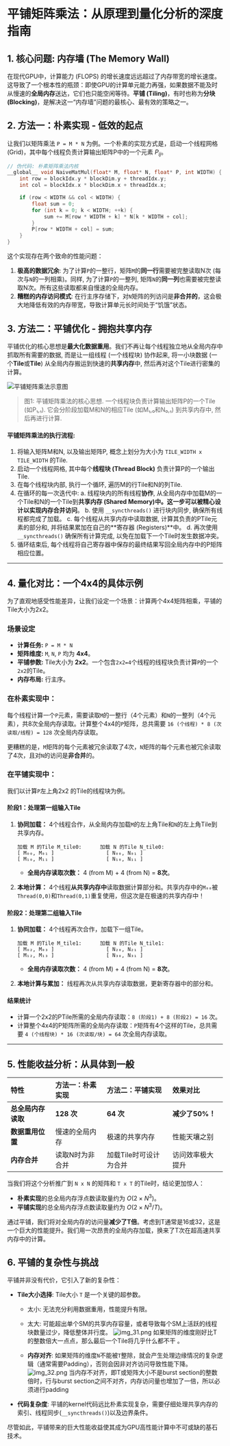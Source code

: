 # 平铺矩阵乘法：从原理到量化分析的深度指南

## 1. 核心问题: 内存墙 (The Memory Wall)

在现代GPU中，计算能力 (FLOPS) 的增长速度远远超过了内存带宽的增长速度。这导致了一个根本性的瓶颈：即使GPU的计算单元能力再强，如果数据不能及时从慢速的**全局内存**送达，它们也只能空闲等待。**平铺 (Tiling)**，有时也称为**分块 (Blocking)**，是解决这一“内存墙”问题的最核心、最有效的策略之一。

## 2. 方法一：朴素实现 - 低效的起点

让我们以矩阵乘法 `P = M * N` 为例。一个朴素的实现方式是，启动一个线程网格 (Grid)，其中每个线程负责计算输出矩阵P中的一个元素 $P_{ij}$。

```cpp
// 伪代码: 朴素矩阵乘法内核
__global__ void NaiveMatMul(float* M, float* N, float* P, int WIDTH) {
    int row = blockIdx.y * blockDim.y + threadIdx.y;
    int col = blockIdx.x * blockDim.x + threadIdx.x;

    if (row < WIDTH && col < WIDTH) {
        float sum = 0;
        for (int k = 0; k < WIDTH; ++k) {
            sum += M[row * WIDTH + k] * N[k * WIDTH + col];
        }
        P[row * WIDTH + col] = sum;
    }
}
```

这个实现存在两个致命的性能问题：

1. **极高的数据冗余**: 为了计算`P`的一整行，矩阵`M`的**同一行**需要被完整读取N次 (每次与`N`的一列相乘)。同样, 为了计算`P`的一整列, 矩阵`N`的**同一列**也需要被完整读取N次。所有这些读取都来自慢速的全局内存。
2. **糟糕的内存访问模式**: 在行主序存储下，对`N`矩阵的列访问是**非合并的**，这会极大地降低有效的内存带宽，导致计算单元长时间处于“饥饿”状态。

## 3. 方法二：平铺优化 - 拥抱共享内存

平铺优化的核心思想是**最大化数据重用**。我们不再让每个线程独立地从全局内存中抓取所有需要的数据, 而是让一组线程 (一个线程块) 协作起来, 将一小块数据 (一个**Tile**或**Tile**) 从全局内存搬运到快速的**共享内存**中, 然后再对这个Tile进行密集的计算。

![平铺矩阵乘法示意图](img_29.png)

> 图1: 平铺矩阵乘法的核心思想. 一个线程块负责计算输出矩阵P的一个Tile (如P₁,₁). 它会分阶段加载M和N的相应Tile (如M₁,₀和N₀,₁) 到共享内存中, 然后再进行计算.

#### 平铺矩阵乘法的执行流程:

1. 将输入矩阵M和N, 以及输出矩阵P, 概念上划分为大小为 `TILE_WIDTH x TILE_WIDTH` 的Tile.
2. 启动一个线程网格, 其中每个**线程块 (Thread Block)** 负责计算P的一个输出Tile.
3. 在每个线程块内部, 执行一个循环, 遍历M的行Tile和N的列Tile.
4. 在循环的每一次迭代中:
   a.  线程块内的所有线程**协作**, 从全局内存中加载M的一个Tile和N的一个Tile到**共享内存 (Shared Memory)**中。这一步可以被精心设计以实现**内存合并访问**。
   b.  使用 `__syncthreads()` 进行块内同步, 确保所有线程都完成了加载。
   c.  每个线程从共享内存中读取数据, 计算其负责的PTile元素的部分和, 并将结果累加在自己的**寄存器 (Registers)**中。
   d.  再次使用 `__syncthreads()` 确保所有计算完成, 以免在加载下一个Tile时发生数据冲突。
5. 循环结束后, 每个线程将自己寄存器中保存的最终结果写回全局内存中的P矩阵相应位置。

---

## 4. 量化对比：一个4x4的具体示例

为了直观地感受性能差异，让我们设定一个场景：计算两个4x4矩阵相乘，平铺的Tile大小为2x2。

### 场景设定

* **计算任务:** `P = M * N`
* **矩阵维度:** `M`, `N`, `P` 均为 **4x4**。
* **平铺参数:** Tile大小为 **2x2**。一个包含`2x2=4`个线程的线程块负责计算`P`的一个`2x2`的Tile。
* **内存布局:** 行主序。

### 在朴素实现中：

每个线程计算一个`P`元素，需要读取`M`的一整行（4个元素）和`N`的一整列（4个元素），共8次全局内存读取。计算整个4x4的`P`矩阵，总共需要 `16 (个线程) * 8 (次读取/线程) = 128` 次全局内存读取。

更糟糕的是，`M`矩阵的每个元素被冗余读取了4次，`N`矩阵的每个元素也被冗余读取了4次，且对`N`的访问是**非合并**的。

### 在平铺实现中：

我们以计算`P`左上角2x2 的Tile的线程块为例。

#### 阶段1：处理第一组输入Tile

1. **协同加载：** 4个线程合作，从全局内存加载`M`的左上角Tile和`N`的左上角Tile到共享内存。

   ```
   加载 M 的Tile M_tile0:      加载 N 的Tile N_tile0:
   [ M₀₀, M₀₁ ]                 [ N₀₀, N₀₁ ]
   [ M₁₀, M₁₁ ]                 [ N₁₀, N₁₁ ]
   ```

   * **全局内存读取次数：** 4 (from M) + 4 (from N) = **8次**。
2. **本地计算：** 4个线程**从共享内存中**读取数据计算部分和。共享内存中的`M₀₀`被`Thread(0,0)`和`Thread(0,1)`重复使用，但这次是在极速的共享内存中！

#### 阶段2：处理第二组输入Tile

1. **协同加载：** 4个线程再次合作，加载下一组Tile。

   ```
   加载 M 的Tile M_tile1:      加载 N 的Tile N_tile1:
   [ M₀₂, M₀₃ ]                 [ N₂₀, N₂₁ ]
   [ M₁₂, M₁₃ ]                 [ N₃₀, N₃₁ ]
   ```

   * **全局内存读取次数：** 4 (from M) + 4 (from N) = **8次**。
2. **本地计算与累加：** 线程再次从共享内存读取数据，更新寄存器中的部分和。

#### 结果统计

* 计算一个2x2的PTile所需的全局内存读取：`8 (阶段1) + 8 (阶段2) = 16` 次。
* 计算整个4x4的P矩阵所需的全局内存读取：`P`矩阵有4个这样的Tile，总共需要 `4 (个线程块) * 16 (次读取/块) = 64` 次全局内存读取。

---

## 5. 性能收益分析：从具体到一般


| 特性               | 方法一：朴素实现 | 方法二：平铺实现       | 效果对比         |
| :----------------- | :--------------- | :--------------------- | :--------------- |
| **总全局内存读取** | **128 次**       | **64 次**              | **减少了50%！**  |
| **数据重用位置**   | 慢速的全局内存   | 极速的共享内存         | 性能天壤之别     |
| **内存合并**       | 读取N时为非合并  | 加载Tile时可设计为合并 | 访问效率极大提升 |

当我们将这个分析推广到 `N x N` 的矩阵和 `T x T` 的Tile时，结论更加惊人：

* **朴素实现**的总全局内存浮点数读取量约为 $O(2 \times N^3)$。
* **平铺实现**的总全局内存浮点数读取量约为 $O(2 \times N^3 / T)$。

通过平铺，我们将对全局内存的访问量**减少了T倍**。考虑到T通常是16或32，这是一个巨大的性能提升。我们用一次昂贵的全局内存加载，换来了T次在超高速共享内存中的计算。

## 6. 平铺的复杂性与挑战

平铺并非没有代价，它引入了新的复杂性：

* **Tile大小选择**: Tile大小 `T` 是一个关键的超参数。
  * 太小: 无法充分利用数据重用，性能提升有限。
  * 太大: 可能超出单个SM的共享内存容量，或者导致每个SM上活跃的线程块数量过少，降低整体并行度。
![img_31.png](img_31.png)
如果矩阵的维度刚好比T的整数倍大一点点，那么最后一个Tile将几乎什么都不干 。

  * **内存对齐**: 如果矩阵的维度`N`不能被`T`整除，就会产生处理边缘情况的复杂逻辑（通常需要Padding），否则会因非对齐访问导致性能下降。
  ![img_32.png](img_32.png)
  当内存不对齐，即T或矩阵大小不是burst section的整数倍时，行与burst section之间不对齐，内存访问量也增加了一倍，所以必须进行padding

* **代码复杂度**: 平铺的kernel代码远比朴素实现复杂，需要仔细处理共享内存的索引、线程同步(`__syncthreads()`)以及边界条件。

尽管如此，平铺带来的巨大性能收益使其成为GPU高性能计算中不可或缺的基石技术。
